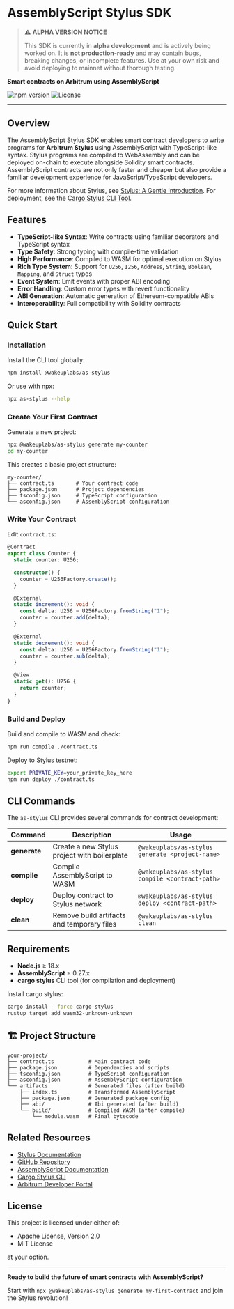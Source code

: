 # AssemblyScript Stylus SDK

> ⚠️ **ALPHA VERSION NOTICE**
>
> This SDK is currently in **alpha development** and is actively being worked on. 
> It is **not production-ready** and may contain bugs, breaking changes, or incomplete features. 
> Use at your own risk and avoid deploying to mainnet without thorough testing.

**Smart contracts on Arbitrum using AssemblyScript**

[![npm version](https://badge.fury.io/js/as-stylus.svg)](https://badge.fury.io/js/as-stylus)
[![License](https://img.shields.io/badge/license-MIT%20OR%20Apache--2.0-blue.svg)](https://github.com/wakeuplabs-io/assembly-script-stylus-sdk)

---

## Overview

The AssemblyScript Stylus SDK enables smart contract developers to write programs for **Arbitrum Stylus** using AssemblyScript with TypeScript-like syntax. Stylus programs are compiled to WebAssembly and can be deployed on-chain to execute alongside Solidity smart contracts. AssemblyScript contracts are not only faster and cheaper but also provide a familiar development experience for JavaScript/TypeScript developers.

For more information about Stylus, see [Stylus: A Gentle Introduction](https://docs.arbitrum.io/stylus/stylus-gentle-introduction). For deployment, see the [Cargo Stylus CLI Tool](https://docs.arbitrum.io/stylus/reference/cargo-stylus).

## Features

- **TypeScript-like Syntax**: Write contracts using familiar decorators and TypeScript syntax
- **Type Safety**: Strong typing with compile-time validation  
- **High Performance**: Compiled to WASM for optimal execution on Stylus
- **Rich Type System**: Support for `U256`, `I256`, `Address`, `String`, `Boolean`, `Mapping`, and `Struct` types
- **Event System**: Emit events with proper ABI encoding
- **Error Handling**: Custom error types with revert functionality
- **ABI Generation**: Automatic generation of Ethereum-compatible ABIs
- **Interoperability**: Full compatibility with Solidity contracts

## Quick Start

### Installation

Install the CLI tool globally:

```bash
npm install @wakeuplabs/as-stylus
```

Or use with npx:

```bash
npx as-stylus --help
```

### Create Your First Contract

Generate a new project:

```bash
npx @wakeuplabs/as-stylus generate my-counter
cd my-counter
```

This creates a basic project structure:
```
my-counter/
├── contract.ts       # Your contract code
├── package.json      # Project dependencies  
├── tsconfig.json     # TypeScript configuration
└── asconfig.json     # AssemblyScript configuration
```

### Write Your Contract

Edit `contract.ts`:

```typescript
@Contract
export class Counter {
  static counter: U256;

  constructor() {
    counter = U256Factory.create();
  }

  @External
  static increment(): void {
    const delta: U256 = U256Factory.fromString("1");
    counter = counter.add(delta);
  }

  @External
  static decrement(): void {
    const delta: U256 = U256Factory.fromString("1");
    counter = counter.sub(delta);
  }

  @View
  static get(): U256 {
    return counter;
  }
}
```

### Build and Deploy

Build and compile to WASM and check:
```bash
npm run compile ./contract.ts
```

Deploy to Stylus testnet:
```bash
export PRIVATE_KEY=your_private_key_here
npm run deploy ./contract.ts
```

## CLI Commands

The `as-stylus` CLI provides several commands for contract development:

| Command | Description | Usage |
|---------|-------------|--------|
| **generate** | Create a new Stylus project with boilerplate | `@wakeuplabs/as-stylus generate <project-name>` |
| **compile** | Compile AssemblyScript to WASM | `@wakeuplabs/as-stylus compile <contract-path>` |
| **deploy** | Deploy contract to Stylus network | `@wakeuplabs/as-stylus deploy <contract-path>` |
| **clean** | Remove build artifacts and temporary files | `@wakeuplabs/as-stylus clean` |

## Requirements

- **Node.js** ≥ 18.x
- **AssemblyScript** ≥ 0.27.x  
- **cargo stylus** CLI tool (for compilation and deployment)

Install cargo stylus:
```bash
cargo install --force cargo-stylus
rustup target add wasm32-unknown-unknown
```
## 🏗️ Project Structure

```
your-project/
├── contract.ts           # Main contract code
├── package.json          # Dependencies and scripts
├── tsconfig.json         # TypeScript configuration
├── asconfig.json         # AssemblyScript configuration
└── artifacts             # Generated files (after build)
    ├── index.ts          # Transformed AssemblyScript
    ├── package.json      # Generated package config
    ├── abi/              # Abi generated (after build)
    └── build/            # Compiled WASM (after compile)
        └── module.wasm   # Final bytecode
```

## Related Resources

- [Stylus Documentation](https://docs.arbitrum.io/stylus)
- [GitHub Repository](https://github.com/wakeuplabs-io/assembly-script-stylus-sdk)
- [AssemblyScript Documentation](https://www.assemblyscript.org/)
- [Cargo Stylus CLI](https://docs.arbitrum.io/stylus/tools/stylus-cli)
- [Arbitrum Developer Portal](https://docs.arbitrum.io/)

## License  

This project is licensed under either of:

- Apache License, Version 2.0
- MIT License

at your option.

---

**Ready to build the future of smart contracts with AssemblyScript?**

Start with `npx @wakeuplabs/as-stylus generate my-first-contract` and join the Stylus revolution!
